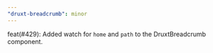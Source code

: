```yaml
---
"druxt-breadcrumb": minor
---
```


feat(#429): Added watch for `home` and `path` to the DruxtBreadcrumb component.
